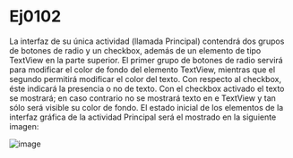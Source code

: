 # Ej0102
La interfaz de su única actividad (llamada Principal) contendrá dos grupos de botones
de radio y un checkbox, además de un elemento de tipo TextView en la parte
superior.
El primer grupo de botones de radio servirá para modificar el color de fondo del
elemento TextView, mientras que el segundo permitirá modificar el color del texto.
Con respecto al checkbox, éste indicará la presencia o no de texto. Con el checkbox
activado el texto se mostrará; en caso contrario no se mostrará texto en e TextView
y tan sólo será visible su color de fondo.
El estado inicial de los elementos de la interfaz gráfica de la actividad Principal será
el mostrado en la siguiente imagen:


![image](https://github.com/pjurado66/Ej0202/assets/50477262/1228138a-bf48-4985-8d16-1dda271903ac)
